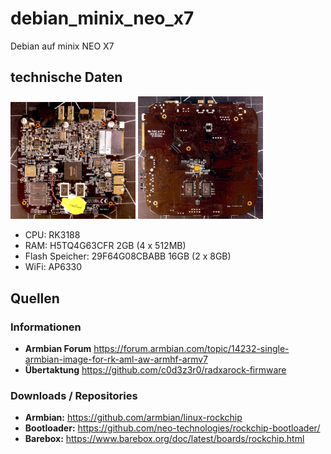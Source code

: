 # debian_minix_neo_x7
Debian auf minix NEO X7




## technische Daten
<div>
  <img src="assets/images/MB1.JPG" width="200"/>
  <img src="assets/images/MB2.JPG" width="200"/>
</div>

- CPU: RK3188
- RAM: H5TQ4G63CFR 2GB (4 x 512MB)
- Flash Speicher: 29F64G08CBABB 16GB (2 x 8GB)
- WiFi: AP6330


## Quellen
### Informationen
- **Armbian Forum** https://forum.armbian.com/topic/14232-single-armbian-image-for-rk-aml-aw-armhf-armv7
- **Übertaktung** https://github.com/c0d3z3r0/radxarock-firmware


### Downloads / Repositories
- **Armbian:** https://github.com/armbian/linux-rockchip
- **Bootloader:** https://github.com/neo-technologies/rockchip-bootloader/
- **Barebox:** https://www.barebox.org/doc/latest/boards/rockchip.html

    
